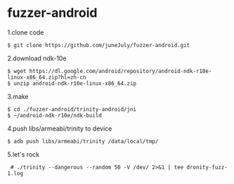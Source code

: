 # fuzzer-android

1.clone code
```
$ git clone https://github.com/juneJuly/fuzzer-android.git
```
2.download ndk-10e
```
$ wget https://dl.google.com/android/repository/android-ndk-r10e-linux-x86_64.zip?hl=zh-cn
$ unzip android-ndk-r10e-linux-x86_64.zip
```

3.make
```
$ cd ./fuzzer-android/trinity-android/jni
$ ~/android-ndk-r10e/ndk-build
```
4.push libs/armeabi/trinity to device
```
$ adb push libs/armeabi/trinity /data/local/tmp/
```

5.let's rock
  ```
  # ./trinity --dangerous --random 50 -V /dev/ 2>&1 | tee dronity-fuzz-1.log
  ```
